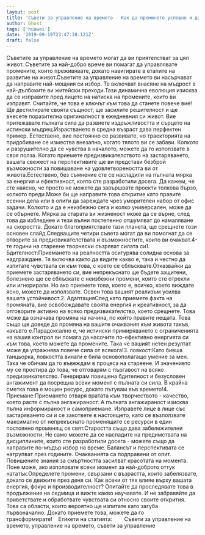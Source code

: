 ```yaml
---
layout: post
title: 'Съвети за управление на времето - Как да преминете успешно и да остарите творчески, използвайки 4-те години на възраст'
author: Ghost
tags: ['huawei']
date: '2019-09-19T23:47:38.121Z'
draft: false
---
```


Съветите за управление на времето могат да ви приятелстват за цял живот. Съветите за най-добро време ви помагат да управлявате промените, които преживявате, докато навигирате в етапите на развитие на живот.Съветите за управление на времето ви насърчават да направите най-мощния си избор. Те включват внасяне на мъдрост в най-дълбоките ви житейски преходи.Тази динамична еволюция изисква да се изправите пред лицето на натиска на промените, които ви изправят. Считайте, че това е ключът към това да станете повече вие! Ще дестилирате своята същност, ще засилите решителност и ще внесете поразителна оригиналност в ежедневния си живот. Вие притежавате пълната сила да развиете издръжливостта и сърцето на истински мъдрец.Израстването в средна възраст дава перфектен пример. Естествено, вие постоянно се развивате, но траекторията на придобиване се измества внезапно, когато тялото ви се забави. Колкото и разрушително да се чувства в началото, можете да го използвате в своя полза. Когато приемете предизвикателството на застаряването, вашата свежест на перспективите ще ви представи безброй възможности за повишаване на удовлетвореността ви от живота.Естествено, без съмнение сте се насладили на пълната мярка за енергия и ефективност, която сте разработили досега. Да кажем, че сте наясно, че просто не можете да завършвате проекти толкова бързо, колкото преди.Може би ще направите това откритие като правите есенни дела или в опити да зареждате чрез уморителен набор от офис задачи. Колкото и да е неизбежно сега и колко универсален, може да се обърнете. Мярка за старата ви жизненост може да се върне, след това да избледнее и тези вълни постепенно отшумяват до намаляване на скоростта. Докато благоприятствате тази планета, ще срещнете този основен слайд.Следващите четири съвета могат да ви помогнат да се отворите за предизвикателствата и възможностите, които ви очакват.4-те години на стареене творчески съзряват силата си1. Бдителност:Приемането на реалността осигурява солидна основа за надграждане. Тя включва както да видите какво е, така и честно да изпитате чувствата си към това, с което се сблъсквате.Отказвайки да приемете застаряването си, вие непрекъснато ще бъдете защитени, болезнено ще се сблъскате с неизбежни промени, които сте отрекли или игнорирали. Но ако приемете това, което е, всичко, което виждате ясно, можете да използвате. Освен това вашият реализъм усилва вашата устойчивост.2. АдаптацияСлед като приемете факта на промяната, вие освобождавате своята енергия и креативност, за да отговорите активно на всяко предизвикателство, което срещнете. Това може да означава промяна на начина, по който правите нещата. Това също ще доведе до промяна на вашите очаквания към живота такъв, какъвто е.Парадоксално е, че истински примиряването с ограниченията на вашия контрол ви помага да насочите по-ефективно енергията си към това, което можете да промените. Така че вашият нетен резултат може да упражнява повече сила от всякога!3. ловкост:Като бивша танцьорка, ловкостта винаги е била основополагащо умение за мен. Така че обичам да го въвеждам в процеса на стареене. И значението му се простира до това, че отговарям с пъргавост на всяко предизвикателство. Генерирам повишена бдителност и безусловен ангажимент да посрещна всеки момент с пълната си сила. В крайна сметка това е мощен ресурс, докато пътувам във времето!4. Приемане:Приемането отваря вратата към творчеството - качество, което расте с пълна ангажираност. А пълната ангажираност изисква пълна информираност и самоприемане. Изправете лице в лице със застаряването си и се закответе в настоящето, като се възползвате максимално от непрекъснато променящите се ресурси в един постоянно променящ се свят.Старостта също дава забележителни възможности. Не само можете да се насладите на предимствата на дисциплините, които сте разработили досега - можете също да направите по-мъдър избор на време. Балансът и перспективата се натрупват през годините. Очакванията са подправени от опит. Повишените знания за смъртността засилват красотата на момента. Поне може, ако използвате всеки момент за най-доброто оттук нататък.Определете промени, свързани с възрастта, които забелязвате, докато се движите през деня си. Как всеки от тях влияе върху вашата енергия, фокус и производителност? Опитайте да проследявате това в продължение на седмица и вижте какво научавате. И не забравяйте да приветствате и обработвате чувствата си относно своите открития. Това са области, които вероятно ще изпитате като загуба първоначално. Докато приемете това, можете да го трансформирате!    Етикети на статията:        Съвети за управление на времето, управление на времето, съвети за управление
